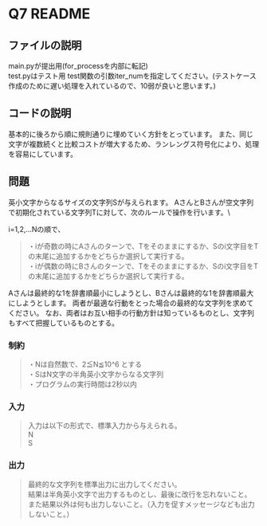 # Q7 README
## ファイルの説明
main.pyが提出用(for_processを内部に転記)\
test.pyはテスト用
test関数の引数iter_numを指定してください。(テストケース作成のために遅い処理を入れているので、10弱が良いと思います。)

## コードの説明
基本的に後ろから順に規則通りに埋めていく方針をとっています。
また、同じ文字が複数続くと比較コストが増大するため、ランレングス符号化により、処理を容易にしています。

## 問題
英小文字からなるサイズの文字列Sが与えられます。
AさんとBさんが空文字列で初期化されている文字列Tに対して、次のルールで操作を行います。\

i=1,2,...Nの順で、
>・iが奇数の時にAさんのターンで、Tをそのままにするか、Sのi文字目をTの末尾に追加するかをどちらか選択して実行する。\
>・iが偶数の時にBさんのターンで、Tをそのままにするか、Sのi文字目をTの末尾に追加するかをどちらか選択して実行する。

Aさんは最終的な1を辞書順最小にしようとし、Bさんは最終的な1を辞書順最大にしようとします。
両者が最適な行動をとった場合の最終的な文字列を求めてください。
なお、両者はお互い相手の行動方針は知っているものとし、文字列もすべて把握しているものとする。

### 制約
>・Nは自然数で、2≦N≦10^6 とする\
> ・SはN文字の半角英小文字からなる文字列\
> ・プログラムの実行時間は2秒以内

### 入力
> 入力は以下の形式で、標準入力から与えられる。\
> N\
> S

### 出力
> 最終的な文字列を標準出力に出力してください。\
> 結果は半角英小文字で出力するものとし、最後に改行を忘れないこと。\
> また結果以外は何も出力しないこと。（入力を促すメッセージなども出力しないこと。）

